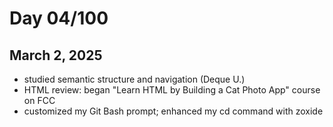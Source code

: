 # Day 04/100
## March 2, 2025

- studied semantic structure and navigation (Deque U.)
- HTML review: began "Learn HTML by Building a Cat Photo App" course on FCC
- customized my Git Bash prompt; enhanced my cd command with zoxide